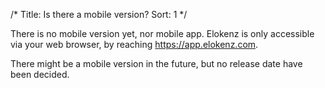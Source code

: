 /*
Title: Is there a mobile version?
Sort: 1
*/

There is no mobile version yet, nor mobile app. Elokenz is only accessible via your web browser, by reaching https://app.elokenz.com.

There might be a mobile version in the future, but no release date have been decided.
